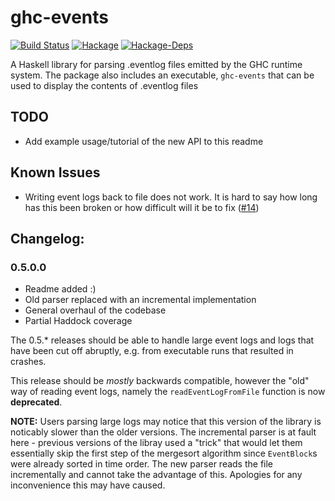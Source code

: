 # ghc-events
[![Build Status](https://travis-ci.org/haskell/ghc-events.svg?branch=master)](https://travis-ci.org/haskell/ghc-events)
[![Hackage](https://img.shields.io/hackage/v/ghc-events.svg)](https://hackage.haskell.org/package/ghc-events)
[![Hackage-Deps](https://img.shields.io/hackage-deps/v/ghc-events.svg)](http://packdeps.haskellers.com/feed?needle=ghc-events)

A Haskell library for parsing .eventlog files emitted by the GHC runtime system.
The package also includes an executable, `ghc-events` that can be used to display the contents of .eventlog files

## TODO
* Add example usage/tutorial of the new API to this readme

## Known Issues
* Writing event logs back to file does not work. It is hard to say how long has this been broken or how difficult will it be to fix ([#14](https://github.com/haskell/ghc-events/issues/14))

## Changelog:
### 0.5.0.0
* Readme added :)
* Old parser replaced with an incremental implementation
* General overhaul of the codebase
* Partial Haddock coverage

The 0.5.* releases should be able to handle large event logs and logs that have been cut off abruptly, e.g. from executable runs that resulted in crashes.

This release should be *mostly* backwards compatible, however the "old" way of reading event logs, namely the `readEventLogFromFile`  function is now **deprecated**.

**NOTE:** Users parsing large logs may notice that this version of the library is noticably slower than the older versions. The incremental parser is at fault here - previous versions of the libray used a "trick" that would let them essentially skip the first step of the mergesort algorithm since `EventBlock`s were already sorted in time order. The new parser reads the file incrementally and cannot take the advantage of this. Apologies for any inconvenience this may have caused.
